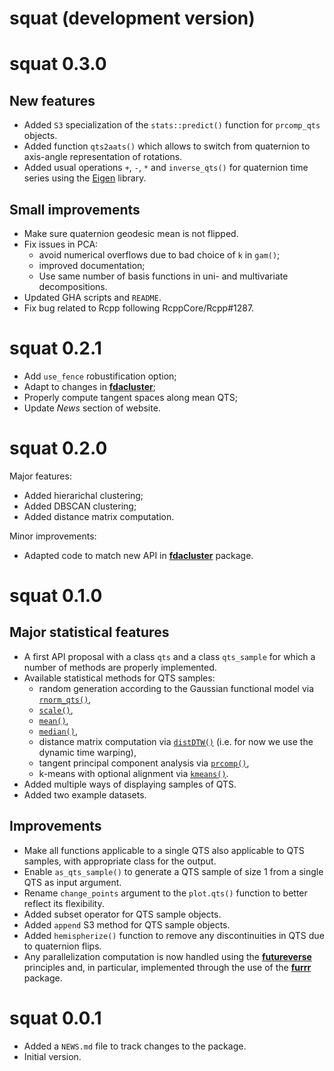 # squat (development version)

# squat 0.3.0

## New features

* Added `S3` specialization of the `stats::predict()` function for `prcomp_qts` 
objects.
* Added function `qts2aats()` which allows to switch from quaternion to 
axis-angle representation of rotations.
* Added usual operations `+`, `-`, `*` and `inverse_qts()` for quaternion time 
series using the [Eigen](https://eigen.tuxfamily.org/index.php?title=Main_Page) 
library.

## Small improvements

* Make sure quaternion geodesic mean is not flipped.
* Fix issues in PCA:
  - avoid numerical overflows due to bad choice of `k` in `gam()`;
  - improved documentation;
  - Use same number of basis functions in uni- and multivariate decompositions.
* Updated GHA scripts and `README`.
* Fix bug related to Rcpp following RcppCore/Rcpp#1287.

# squat 0.2.1

* Add `use_fence` robustification option;
* Adapt to changes in [**fdacluster**](https://astamm.github.io/fdacluster/index.html);
* Properly compute tangent spaces along mean QTS;
* Update *News* section of website.

# squat 0.2.0

Major features:

* Added hierarichal clustering;
* Added DBSCAN clustering;
* Added distance matrix computation.

Minor improvements:

* Adapted code to match new API in [**fdacluster**](https://astamm.github.io/fdacluster/index.html) package.

# squat 0.1.0

## Major statistical features
* A first API proposal with a class `qts` and a class `qts_sample` for which a
number of methods are properly implemented.
* Available statistical methods for QTS samples: 
  * random generation according to the Gaussian functional model via
  [`rnorm_qts()`](https://lmjl-alea.github.io/squat/reference/rnorm_qts.html),
  * [`scale()`](https://lmjl-alea.github.io/squat/reference/scale.html), 
  * [`mean()`](https://lmjl-alea.github.io/squat/reference/mean.qts_sample.html), 
  * [`median()`](https://lmjl-alea.github.io/squat/reference/median.qts_sample.html),
  * distance matrix computation via [`distDTW()`](https://lmjl-alea.github.io/squat/reference/distDTW.html) (i.e. for now we use the dynamic time warping),
  * tangent principal component analysis via [`prcomp()`](https://lmjl-alea.github.io/squat/reference/prcomp.qts_sample.html),
  * k-means with optional alignment via [`kmeans()`](https://lmjl-alea.github.io/squat/reference/kmeans.html).
* Added multiple ways of displaying samples of QTS.
* Added two example datasets.

## Improvements
* Make all functions applicable to a single QTS also applicable to QTS samples,
with appropriate class for the output.
* Enable `as_qts_sample()` to generate a QTS sample of size 1 from a single QTS
as input argument.
* Rename `change_points` argument to the `plot.qts()` function to better reflect
its flexibility.
* Added subset operator for QTS sample objects.
* Added `append` S3 method for QTS sample objects.
* Added `hemispherize()` function to remove any discontinuities in QTS due to
quaternion flips.
* Any parallelization computation is now handled using the
[**futureverse**](https://www.futureverse.org) principles and, in particular,
implemented through the use of the [**furrr**](https://furrr.futureverse.org)
package.

# squat 0.0.1

* Added a `NEWS.md` file to track changes to the package.
* Initial version.
